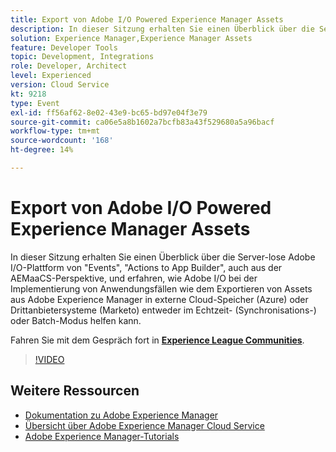 ```yaml
---
title: Export von Adobe I/O Powered Experience Manager Assets
description: In dieser Sitzung erhalten Sie einen Überblick über die Server-lose Adobe I/O-Plattform von "Events", "Actions to App Builder", auch aus der AEMaaCS-Perspektive, und erfahren, wie Adobe I/O bei der Implementierung von Anwendungsfällen wie dem Exportieren von Assets aus Adobe Experience Manager in externe Cloud-Speicher (Azure) oder Drittanbietersysteme (Marketo) entweder im Echtzeit- (Synchronisations-) oder Batch-Modus helfen kann.
solution: Experience Manager,Experience Manager Assets
feature: Developer Tools
topic: Development, Integrations
role: Developer, Architect
level: Experienced
version: Cloud Service
kt: 9218
type: Event
exl-id: ff56af62-8e02-43e9-bc65-bd97e04f3e79
source-git-commit: ca06e5a8b1602a7bcfb83a43f529680a5a96bacf
workflow-type: tm+mt
source-wordcount: '168'
ht-degree: 14%

---
```


# Export von Adobe I/O Powered Experience Manager Assets

In dieser Sitzung erhalten Sie einen Überblick über die Server-lose Adobe I/O-Plattform von &quot;Events&quot;, &quot;Actions to App Builder&quot;, auch aus der AEMaaCS-Perspektive, und erfahren, wie Adobe I/O bei der Implementierung von Anwendungsfällen wie dem Exportieren von Assets aus Adobe Experience Manager in externe Cloud-Speicher (Azure) oder Drittanbietersysteme (Marketo) entweder im Echtzeit- (Synchronisations-) oder Batch-Modus helfen kann.

Fahren Sie mit dem Gespräch fort in **[Experience League Communities](https://adobe.ly/3mkDXo6)**.

>[!VIDEO](https://video.tv.adobe.com/v/337842/?quality=12&learn=on&hidetitle=true)

## Weitere Ressourcen

- [Dokumentation zu Adobe Experience Manager ](https://experienceleague.adobe.com/docs/experience-manager-cloud-service.html?lang=de)
- [Übersicht über Adobe Experience Manager Cloud Service](https://experienceleague.adobe.com/docs/experience-manager-cloud-service/overview/home.html?lang=de)
- [Adobe Experience Manager-Tutorials](https://experienceleague.adobe.com/docs/experience-manager-tutorials.html?lang=de)
